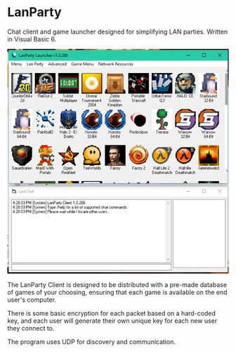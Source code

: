 # LanParty
Chat client and game launcher designed for simplifying LAN parties. Written in Visual Basic 6.

![Screenshot](/Screens/1.jpg)

The LanParty Client is designed to be distributed with a pre-made database of games of your choosing, ensuring that each game is available on the end user's computer.

There is some basic encryption for each packet based on a hard-coded key, and each user will generate their own unique key for each new user they connect to.

The program uses UDP for discovery and communication.
